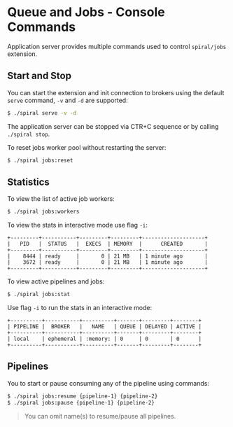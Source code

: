# Queue and Jobs - Console Commands
Application server provides multiple commands used to control `spiral/jobs` extension.

## Start and Stop
You can start the extension and init connection to brokers using the default `serve` command, `-v` and `-d` are supported:

```bash
$ ./spiral serve -v -d
```

The application server can be stopped via CTR+C sequence or by calling `./spiral stop`.

To reset jobs worker pool without restarting the server:

```bash
$ ./spiral jobs:reset
```

## Statistics
To view the list of active job workers:

```bash
$ ./spiral jobs:workers
```

To view the stats in interactive mode use flag `-i`:

```
+---------+-----------+---------+---------+--------------------+
|   PID   |  STATUS   |  EXECS  | MEMORY  |      CREATED       |
+---------+-----------+---------+---------+--------------------+
|    8444 | ready     |       0 | 21 MB   | 1 minute ago       |
|    3672 | ready     |       0 | 21 MB   | 1 minute ago       |
+---------+-----------+---------+---------+--------------------+
```

To view active pipelines and jobs:

```bash
$ ./spiral jobs:stat
```

Use flag `-i` to run the stats in an interactive mode:

```
+----------+-----------+----------+-------+---------+--------+
| PIPELINE |  BROKER   |   NAME   | QUEUE | DELAYED | ACTIVE |
+----------+-----------+----------+-------+---------+--------+
| local    | ephemeral | :memory: | 0     | 0       | 0      |
+----------+-----------+----------+-------+---------+--------+
```

## Pipelines
You to start or pause consuming any of the pipeline using commands:

```bash
$ ./spiral jobs:resume {pipeline-1} {pipeline-2}
$ ./spiral jobs:pause {pipeline-1} {pipeline-2}
```

> You can omit name(s) to resume/pause all pipelines. 